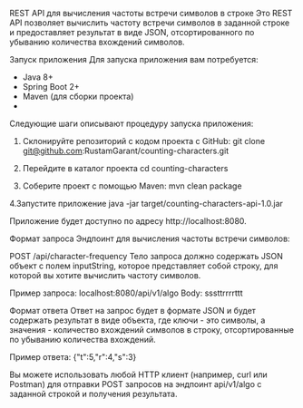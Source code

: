 REST API для вычисления частоты встречи символов в строке
Это REST API позволяет вычислить частоту встречи символов в заданной строке и предоставляет результат в виде JSON, отсортированного по убыванию количества вхождений символов.

Запуск приложения
Для запуска приложения вам потребуется:

- Java 8+
- Spring Boot 2+
- Maven (для сборки проекта)
- 
Следующие шаги описывают процедуру запуска приложения:

1. Склонируйте репозиторий с кодом проекта с GitHub:
git clone git@github.com:RustamGarant/counting-characters.git

2. Перейдите в каталог проекта
cd counting-characters

3. Соберите проект с помощью Maven:
mvn clean package

4.Запустите приложение
java -jar target/counting-characters-api-1.0.jar

Приложение будет доступно по адресу http://localhost:8080.

Формат запроса
Эндпоинт для вычисления частоты встречи символов:

POST /api/character-frequency
Тело запроса должно содержать JSON объект с полем inputString, которое представляет собой строку, для которой вы хотите вычислить частоту символов.

Пример запроса:
localhost:8080/api/v1/algo
Body: sssttrrrrttt

Формат ответа
Ответ на запрос будет в формате JSON и будет содержать результат в виде объекта, где ключи - это символы, а значения - количество вхождений символов в строку, отсортированные по убыванию количества вхождений.

Пример ответа: {"t":5,"r":4,"s":3}

Вы можете использовать любой HTTP клиент (например, curl или Postman) для отправки POST запросов на эндпоинт api/v1/algo с заданной строкой и получения результата.

